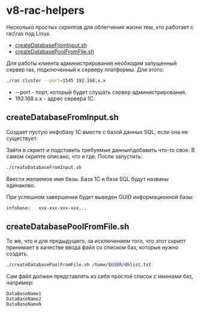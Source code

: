 # v8-rac-helpers

Несколько простых скриптов для облегчения жизни тем, кто работает с rac\ras под Linux.

- [createDatabaseFromInput.sh](https://github.com/GetAHat/v8-rac-helpers#createdatabasefrominputsh)
- [createDatabasePoolFromFile.sh](https://github.com/GetAHat/v8-rac-helpers#createdatabasepoolfromfilesh)

Для работы клиента администрирования необходим запущенный сервер ras, подключенный к серверу платформы.
Для этого:

```bash
./ras cluster --port=1545 192.168.x.x
```

- --port - порт, который будет слушать сервер администрирования.
- 192.168.x.x - адрес сервера 1С.

## createDatabaseFromInput.sh

Создает пустую инфобазу 1С вместе с базой данных SQL, если она не существует.

Зайти в скрипт и подставить требуемые данные\добавить что-то свое. В самом скрипте описано, что и где.
После запустить:
```bash
./createDatabaseFromInput.sh
```
Ввести желаемое имя базы. База 1С и база SQL будут названы одинаково.

При успешном завершении будет выведен GUID информационной базы:

```bash
infobase:   xxx-xxx-xxx-xxx...
```

## createDatabasePoolFromFile.sh

То же, что и для предыдущего, за исключением того, что этот скрипт принимает в качестве ввода файл со списком баз, которые нужно создать.
```bash
./createDatabasePoolFromFile.sh /home/$USER/dblist.txt
```

Сам файл должен представлять из себя простой список с именами баз, например:
```
DataBaseName1
DataBaseName2
DataBaseNameN
```
